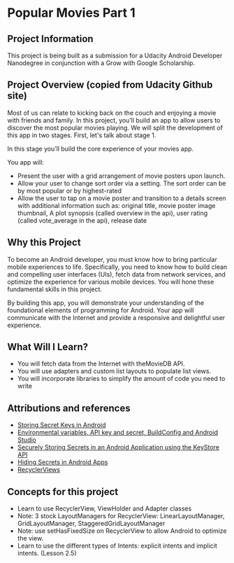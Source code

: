 # Popular Movies Part 1

## Project Information

This project is being built as a submission for a Udacity Android Developer Nanodegree in conjunction with a Grow with Google Scholarship.

## Project Overview (copied from Udacity Github site)

Most of us can relate to kicking back on the couch and enjoying a movie with friends and family. In this project, you’ll build an app to allow users to discover the most popular movies playing. We will split the development of this app in two stages. First, let's talk about stage 1.

In this stage you’ll build the core experience of your movies app.

You app will:

- Present the user with a grid arrangement of movie posters upon launch.
- Allow your user to change sort order via a setting.  The sort order can be by most popular or by highest-rated
- Allow the user to tap on a movie poster and transition to a details screen with additional information such as: original title, movie poster image thumbnail, A plot synopsis (called overview in the api), user rating (called vote_average in the api), release date

## Why this Project

To become an Android developer, you must know how to bring particular mobile experiences to life. Specifically, you need to know how to build clean and compelling user interfaces (UIs), fetch data from network services, and optimize the experience for various mobile devices. You will hone these fundamental skills in this project.

By building this app, you will demonstrate your understanding of the foundational elements of programming for Android. Your app will communicate with the Internet and provide a responsive and delightful user experience.

## What Will I Learn?

- You will fetch data from the Internet with theMovieDB API.
- You will use adapters and custom list layouts to populate list views.
- You will incorporate libraries to simplify the amount of code you need to write

## Attributions and references

- [Storing Secret Keys in Android](https://github.com/codepath/android_guides/wiki/Storing-Secret-Keys-in-Android)
- [Environmental variables, API key and secret, BuildConfig and Android Studio](http://www.rainbowbreeze.it/environmental-variables-api-key-and-secret-buildconfig-and-android-studio/)
- [Securely Storing Secrets in an Android Application using the KeyStore API](https://medium.com/@ericfu/securely-storing-secrets-in-an-android-application-501f030ae5a3)
- [Hiding Secrets in Android Apps](https://rammic.github.io/2015/07/28/hiding-secrets-in-android-apps/)
- [RecyclerViews](https://developer.android.com/guide/topics/ui/layout/recyclerview)

## Concepts for this project

- Learn to use RecyclerView, ViewHolder and Adapter classes
- Note: 3 stock LayoutManagers for RecyclerView: LinearLayoutManager, GridLayoutManager, StaggeredGridLayoutManager
- Note: use setHasFixedSize on RecyclerView to allow Android to optimize the view.
- Learn to use the different types of Intents: explicit intents and implicit intents. (Lesson 2.5)